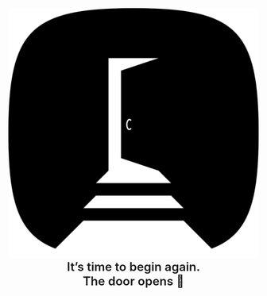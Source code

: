 <div align="center" style="text-align:center; margin: 24px 0;">
  <img
    src="./MahdiDevRoom.png"
    alt="Opening door"
    style="margin-top: 16px; max-width: 100%; width: 640px; height: auto; border-radius: 8px;"
  />
  <p style="margin: 0; font-size: 24px; font-weight: 600;">
    It’s time to begin again.<br>
    The door opens 🚪
  </p>
</div>